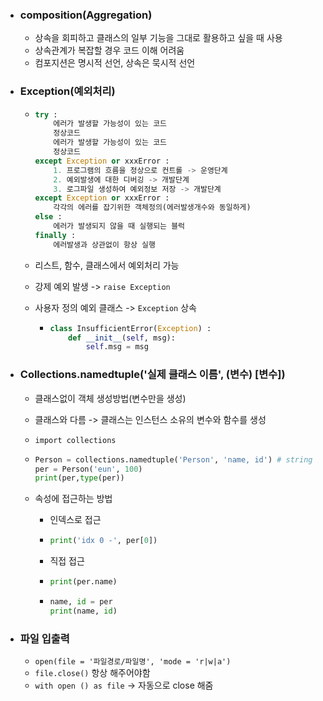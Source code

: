 - ### composition(Aggregation)

  - 상속을 회피하고 클래스의 일부 기능을 그대로 활용하고 싶을 때 사용
  - 상속관계가 복잡할 경우 코드 이해 어려움
  - 컴포지션은 명시적 선언, 상속은 묵시적 선언

- ### Exception(예외처리)

  - ```python
    try :
    	에러가 발생할 가능성이 있는 코드
    	정상코드
    	에러가 발생할 가능성이 있는 코드
    	정상코드
    except Exception or xxxError :
    	1. 프로그램의 흐름을 정상으로 컨트롤 -> 운영단계
    	2. 예외발생에 대한 디버깅 -> 개발단계
    	3. 로그파일 생성하여 예외정보 저장 -> 개발단계
    except Exception or xxxError :
    	각각의 에러를 잡기위한 객체정의(에러발생개수와 동일하게)
    else :
    	에러가 발생되지 않을 때 실행되는 블럭
    finally :
    	에러발생과 상관없이 항상 실행
    ```

  - 리스트, 함수, 클래스에서 예외처리 가능

  - 강제 예외 발생 -> `raise Exception`

  - 사용자 정의 예외 클래스 -> `Exception` 상속

    - ```python
      class InsufficientError(Exception) :
          def __init__(self, msg):
              self.msg = msg
      ```

- ### Collections.namedtuple('실제 클래스 이름', (변수) [변수])

  - 클래스없이 객체 생성방법(변수만을 생성)

  - 클래스와 다름 -> 클래스는 인스턴스 소유의 변수와 함수를 생성

  - `import collections`

  - ```python
    Person = collections.namedtuple('Person', 'name, id') # string
    per = Person('eun', 100)
    print(per,type(per))
    ```

  - 속성에 접근하는 방법

    - 인덱스로 접근

    - ```python
      print('idx 0 -', per[0])
      ```

    - 직접 접근

    - ```python
      print(per.name)
      ```

    - ```python
      name, id = per
      print(name, id)
      ```

- ### 파일 입출력

  - `open(file = '파일경로/파일명', 'mode = 'r|w|a')`
  - `file.close()` 항상 해주어야함
  - `with open () as file` -> 자동으로 close 해줌

